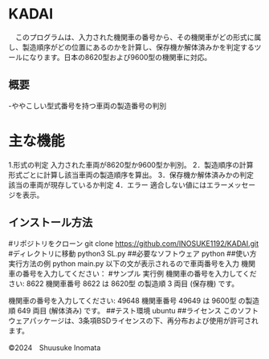 # KADAI
　このプログラムは、入力された機関車の番号から、その機関車がどの形式に属し、製造順序がどの位置にあるのかを計算し、保存機か解体済みかを判定するツールになります。日本の8620型および9600型の機関車に対応。
## 概要
-ややこしい型式番号を持つ車両の製造番号の判別
# 主な機能
1.形式の判定
入力された車両が8620型か9600型か判別。
2．製造順序の計算
形式ごとに計算し該当車両の製造順序を算出。
3．保存機か解体済みかの判定
該当の車両が現存しているか判定
4．エラー
適合しない値にはエラーメッセージを表示。

## インストール方法
#リポジトリをクローン
git clone https://github.com/INOSUKE1192/KADAI.git
#ディレクトリに移動
python3 SL.py
##必要なソフトウェア
python
##使い方
実行方法の例
python main.py
以下の文が表示されるので車両番号を入力
機関車の番号を入力してください：
#サンプル
実行例
機関車の番号を入力してください: 8622
機関車番号 8622 は 8620型 の製造順 3 両目 (保存機) です。

機関車の番号を入力してください: 49648
機関車番号 49649 は 9600型 の製造順 649 両目 (解体済み) です。
##テスト環境
ubuntu
##ライセンス
このソフトウェアパッケージは、3条項BSDライセンスの下、再分布および使用が許可されます。

©2024　Shuusuke Inomata
